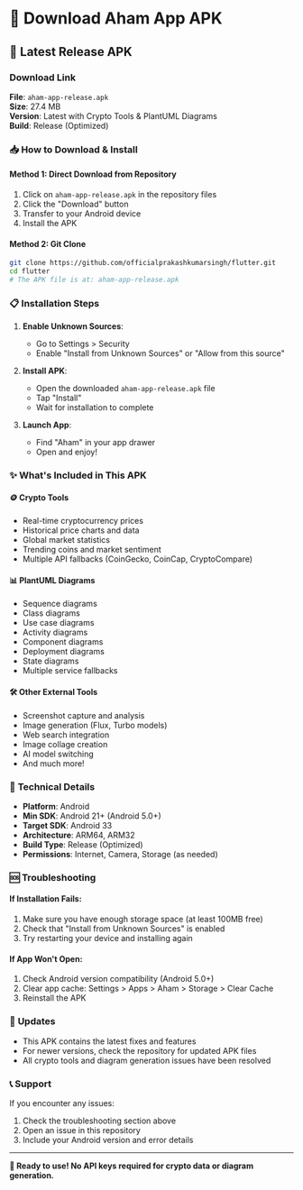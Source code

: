 # 📱 Download Aham App APK

## 🚀 Latest Release APK

### Download Link
**File**: `aham-app-release.apk`  
**Size**: 27.4 MB  
**Version**: Latest with Crypto Tools & PlantUML Diagrams  
**Build**: Release (Optimized)

### 📥 How to Download & Install

#### Method 1: Direct Download from Repository
1. Click on `aham-app-release.apk` in the repository files
2. Click the "Download" button
3. Transfer to your Android device
4. Install the APK

#### Method 2: Git Clone
```bash
git clone https://github.com/officialprakashkumarsingh/flutter.git
cd flutter
# The APK file is at: aham-app-release.apk
```

### 📋 Installation Steps

1. **Enable Unknown Sources**:
   - Go to Settings > Security
   - Enable "Install from Unknown Sources" or "Allow from this source"

2. **Install APK**:
   - Open the downloaded `aham-app-release.apk` file
   - Tap "Install"
   - Wait for installation to complete

3. **Launch App**:
   - Find "Aham" in your app drawer
   - Open and enjoy!

### ✨ What's Included in This APK

#### 🪙 **Crypto Tools**
- Real-time cryptocurrency prices
- Historical price charts and data
- Global market statistics
- Trending coins and market sentiment
- Multiple API fallbacks (CoinGecko, CoinCap, CryptoCompare)

#### 📊 **PlantUML Diagrams**
- Sequence diagrams
- Class diagrams  
- Use case diagrams
- Activity diagrams
- Component diagrams
- Deployment diagrams
- State diagrams
- Multiple service fallbacks

#### 🛠️ **Other External Tools**
- Screenshot capture and analysis
- Image generation (Flux, Turbo models)
- Web search integration
- Image collage creation
- AI model switching
- And much more!

### 🔧 **Technical Details**
- **Platform**: Android
- **Min SDK**: Android 21+ (Android 5.0+)
- **Target SDK**: Android 33
- **Architecture**: ARM64, ARM32
- **Build Type**: Release (Optimized)
- **Permissions**: Internet, Camera, Storage (as needed)

### 🆘 **Troubleshooting**

#### If Installation Fails:
1. Make sure you have enough storage space (at least 100MB free)
2. Check that "Install from Unknown Sources" is enabled
3. Try restarting your device and installing again

#### If App Won't Open:
1. Check Android version compatibility (Android 5.0+)
2. Clear app cache: Settings > Apps > Aham > Storage > Clear Cache
3. Reinstall the APK

### 🔄 **Updates**
- This APK contains the latest fixes and features
- For newer versions, check the repository for updated APK files
- All crypto tools and diagram generation issues have been resolved

### 📞 **Support**
If you encounter any issues:
1. Check the troubleshooting section above
2. Open an issue in this repository
3. Include your Android version and error details

---

**🎉 Ready to use! No API keys required for crypto data or diagram generation.**
